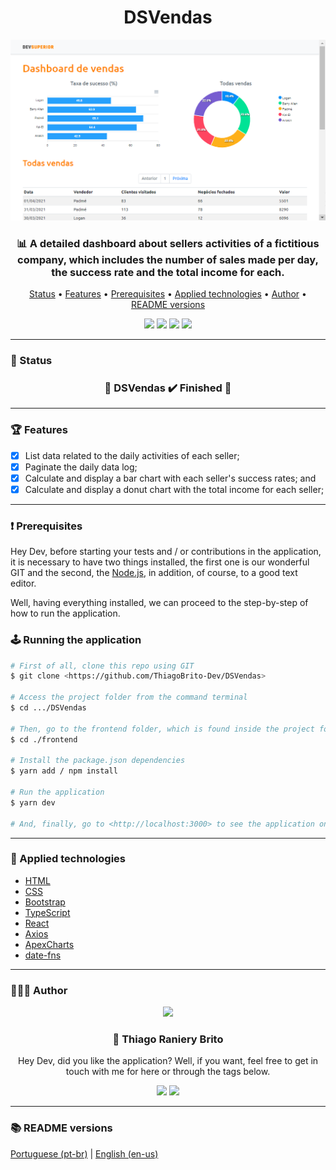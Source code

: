 <div align="center">
  <div>
    <h1>DSVendas</h1>
    <img src="./.github/dsvendas.png" />
    <h3>
      📊 A detailed dashboard about sellers activities of a fictitious company, which includes the number of sales made per day, the success rate and the total income for each.
    </h3>
  </div>

  <p>
    <a href="#-status">Status</a> •
    <a href="#-features">Features</a> • 
    <a href="#%EF%B8%8F-prerequisites">Prerequisites</a> • 
    <a href="#-applied-technologies">Applied technologies</a> • 
    <a href="#-author">Author</a> •
    <a href="#-readme-versions">README versions</a>
  </p>

  <div>
    <a href="https://thiago-dsvendas.netlify.app/">
      <img src="https://api.netlify.com/api/v1/badges/3d72cf27-bf99-44cd-b7e7-660d2d14845b/deploy-status" /></a>
    <img src="https://img.shields.io/github/license/ThiagoBrito-Dev/Podcastr?color=ff8400&style=for-the-badge" />
    <img src="https://img.shields.io/static/v1?label=version&message=1.0.0&color=ff8400&style=for-the-badge" />
    <img src="https://img.shields.io/static/v1?label=yarn&message=v1.22.5&color=ff8400&style=for-the-badge" />
  </div>
</div>

<hr>

### 🏁 Status

<h3 align="center">
	🎉 DSVendas ✔️ Finished 🎉
</h3>

<hr>

### 🏆 Features

- [x] List data related to the daily activities of each seller;
- [x] Paginate the daily data log;
- [x] Calculate and display a bar chart with each seller's success rates; and
- [x] Calculate and display a donut chart with the total income for each seller;

<hr>

### ❗️ Prerequisites

Hey Dev, before starting your tests and / or contributions in the application, it is necessary to have two things installed, the first one is our wonderful GIT and the second, the [Node.js](https://nodejs.org/en/), in addition, of course, to a good text editor.

Well, having everything installed, we can proceed to the step-by-step of how to run the application.

### 🕹️ Running the application

```bash
# First of all, clone this repo using GIT
$ git clone <https://github.com/ThiagoBrito-Dev/DSVendas>

# Access the project folder from the command terminal
$ cd .../DSVendas

# Then, go to the frontend folder, which is found inside the project folder
$ cd ./frontend

# Install the package.json dependencies
$ yarn add / npm install

# Run the application
$ yarn dev

# And, finally, go to <http://localhost:3000> to see the application on the local server
```

<hr>

### 🔮 Applied technologies

- [HTML](https://devdocs.io/html/)
- [CSS](https://devdocs.io/css/)
- [Bootstrap](https://getbootstrap.com/)
- [TypeScript](https://www.typescriptlang.org/)
- [React](https://pt-br.reactjs.org/)
- [Axios](https://axios-http.com/)
- [ApexCharts](https://apexcharts.com/)
- [date-fns](https://date-fns.org/)

<hr>

### 👨🏽‍🎓 Author

<div align="center">
  <img src="https://github.com/ThiagoBrito-Dev.png" width="250px" />

  <br />
  
  <div>
    <h3>
      🤝 Thiago Raniery Brito
    </h3>
    <p>
      Hey Dev, did you like the application? Well, if you want, feel free to get in touch with me for here or through the tags below.
    </p>
  </div>

  <div>
    <a href="https://www.linkedin.com/in/thiagoranierybrito/">
      <img src="https://img.shields.io/badge/-LinkedIn-blue?style=for-the-badge&logo=Linkedin&logoColor=white&link=https://www.linkedin.com/in/thiagoranierybrito/" /></a>
    <a href="mailto:thiagobritotrs@gmail.com">
      <img src="https://img.shields.io/badge/-Gmail-c14438?style=for-the-badge&logo=Gmail&logoColor=white&link=mailto:thiagobritotrs@gmail.com" /></a>
  </div>
</div>

<hr>

### 📚 README versions

<div>
  <a href="https://github.com/ThiagoBrito-Dev/DSVendas/blob/main/README.md">Portuguese (pt-br)</a> 
  |
  <a href="https://github.com/ThiagoBrito-Dev/DSVendas/blob/main/README-en.md">English (en-us)</a>
</div>
